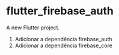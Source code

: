 # flutter_firebase_auth

A new Flutter project.

1. Adicionar a dependência firebase_auth
2. Adicionar a dependência firebase_core
